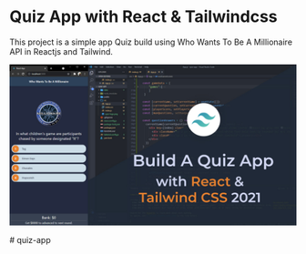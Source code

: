 # Quiz App with React & Tailwindcss

This project is a simple app Quiz build using Who Wants To Be A Millionaire API in Reactjs and Tailwind.

![quiz-app-reactjs-tailwindcss-2021](https://github.com/Siphiwo/Quiz-App-with-Reactjs-Tailwindcss/blob/main/quiz-app-with-react-tailwindcss-2021-challenge.jpg)

#   q u i z - a p p 
 
 